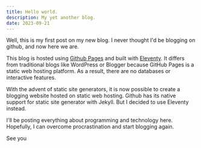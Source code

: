 ```yaml
---
title: Hello world.
description: My yet another blog.
date: 2023-09-21
---
```


Well, this is my first post on my new blog. I never thought I'd be blogging on github, and now here we are.

This blog is hosted using [Github Pages](https://pages.github.com/) and built with [Eleventy](https://www.11ty.dev/). It differs from traditional blogs like WordPress or Blogger because GitHub Pages is a static web hosting platform. As a result, there are no databases or interactive features.

With the advent of static site generators, it is now possible to create a blogging website hosted on static web hosting. Github has its native support for static site generator with Jekyll. But I decided to use Eleventy instead. 

I'll be posting everything about programming and technology here. Hopefully, I can overcome procrastination and start blogging again.

See you